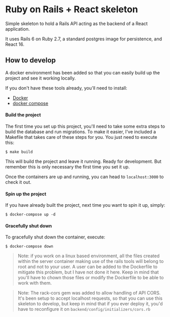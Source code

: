 # Ruby on Rails + React skeleton

Simple skeleton to hold a Rails API acting as the backend of a React application.

It uses Rails 6 on Ruby 2.7, a standard postgres image for persistence, and React 16.

## How to develop
A docker environment has been added so that you can easily build up the project and see it working locally.

If you don't have these tools already, you'll need to install:
- [Docker](https://docs.docker.com/get-docker/)
- [docker compose](https://docs.docker.com/compose/install/)


#### Build the project
The first time you set up this project, you'll need to take some extra steps to build the database and run migrations. To make it easier, I've included a Makefile that takes care of these steps for you. You just need to execute this:
```
$ make build
```
This will build the project and leave it running. Ready for development. But remember this is only necessary the first time you set it up.

Once the containers are up and running, you can head to `localhost:3000` to check it out.

#### Spin up the project
If you have already built the project, next time you want to spin it up, simply:
```
$ docker-compose up -d
```

#### Gracefully shut down
To gracefully shut down the container, execute:
```
$ docker-compose down
```

> Note: if you work on a linux based environment, all the files created within the server container making use of the rails tools will belong to root and not to your user. A user can be added to the Dockerfile to mitigate this problem, but I have not done it here. Keep in mind that you'll have to chown those files or modify the Dockerfile to be able to work with them.

> Note: The rack-cors gem was added to allow handling of API CORS. It's been setup to accept localhost requests, so that you can use this skeleton to develop, but keep in mind that if you ever deploy it, you'd have to reconfigure it on `backend/config/initializers/cors.rb`